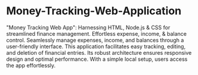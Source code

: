 # Money-Tracking-Web-Application
"Money Tracking Web App": Harnessing HTML, Node.js &amp; CSS for streamlined finance management. Effortless expense, income, &amp; balance control. 
Seamlessly manage expenses, income, and balances through a user-friendly interface. This application facilitates easy tracking, editing, and deletion of financial entries. Its robust architecture ensures responsive design and optimal performance. With a simple local setup, users access the app effortlessly.
